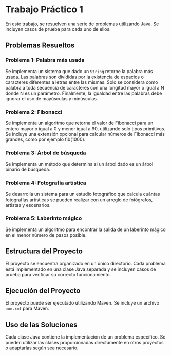 # Trabajo Práctico 1

En este trabajo, se resuelven una serie de problemas utilizando Java. Se incluyen casos de prueba para cada uno de ellos.

## Problemas Resueltos

### Problema 1: Palabra más usada

Se implementa un sistema que dado un `String` retorne la palabra más usada. Las palabras son divididas por la existencia de espacios o caracteres diferentes a letras entre las mismas. Solo se considera como palabra a toda secuencia de caracteres con una longitud mayor o igual a N donde N es un parámetro. Finalmente, la igualdad entre las palabras debe ignorar el uso de mayúsculas y minúsculas.

### Problema 2: Fibonacci

Se implementa un algoritmo que retorna el valor de Fibonacci para un entero mayor o igual a 0 y menor igual a 90, utilizando solo tipos primitivos. Se incluye una extensión opcional para calcular números de Fibonacci más grandes, como por ejemplo fib(1000).

### Problema 3: Árbol de búsqueda

Se implementa un método que determina si un árbol dado es un árbol binario de búsqueda.

### Problema 4: Fotografía artística

Se desarrolla un sistema para un estudio fotográfico que calcula cuántas fotografías artísticas se pueden realizar con un arreglo de fotógrafos, artistas y escenarios.

### Problema 5: Laberinto mágico

Se implementa un algoritmo para encontrar la salida de un laberinto mágico en el menor número de pasos posible.

## Estructura del Proyecto

El proyecto se encuentra organizado en un único directorio. Cada problema está implementado en una clase Java separada y se incluyen casos de prueba para verificar su correcto funcionamiento.

## Ejecución del Proyecto

El proyecto puede ser ejecutado utilizando Maven. Se incluye un archivo `pom.xml` para Maven.

## Uso de las Soluciones

Cada clase Java contiene la implementación de un problema específico. Se pueden utilizar las clases proporcionadas directamente en otros proyectos o adaptarlas según sea necesario.
